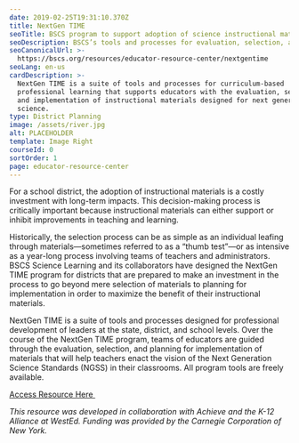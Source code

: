 ```yaml
---
date: 2019-02-25T19:31:10.370Z
title: NextGen TIME
seoTitle: BSCS program to support adoption of science instructional materials
seoDescription: BSCS’s tools and processes for evaluation, selection, and implementation of instructional materials designed for next generation science.
seoCanonicalUrl: >-
  https://bscs.org/resources/educator-resource-center/nextgentime
seoLang: en-us
cardDescription: >-
  NextGen TIME is a suite of tools and processes for curriculum-based
  professional learning that supports educators with the evaluation, selection,
  and implementation of instructional materials designed for next generation
  science.
type: District Planning
image: /assets/river.jpg
alt: PLACEHOLDER
template: Image Right
courseId: 0
sortOrder: 1
page: educator-resource-center
---
```

For a school district, the adoption of instructional materials is a costly investment with long-term impacts. This decision-making process is critically important because instructional materials can either support or inhibit improvements in teaching and learning.

Historically, the selection process can be as simple as an individual leafing through materials—sometimes referred to as a “thumb test”—or as intensive as a year-long process involving teams of teachers and administrators. BSCS Science Learning and its collaborators have designed the NextGen TIME program for districts that are prepared to make an investment in the process to go beyond mere selection of materials to planning for implementation in order to maximize the benefit of their instructional materials.

NextGen TIME is a suite of tools and processes designed for professional development of leaders at the state, district, and school levels. Over the course of the NextGen TIME program, teams of educators are guided through the evaluation, selection, and planning for implementation of materials that will help teachers enact the vision of the Next Generation Science Standards (NGSS) in their classrooms. All program tools are freely available.

<a class="btn btn-outline-secondary" href="http://nextgentime.org/" target="_blank" rel="noopener noreferrer">Access Resource Here&nbsp;<sup><i style="font-size: .65rem;" class="fas fa-external-link-alt"></i></sup></a>

_This resource was developed in collaboration with Achieve and the K-12 Alliance at WestEd. Funding was provided by the Carnegie Corporation of New York._
